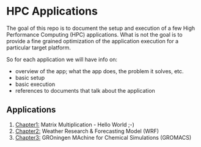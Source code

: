 # HPC Applications


The goal of this repo is to document the setup and execution of a few High
Performance Computing (HPC) applications. What is not the goal is to provide
a fine grained optimization of the application execution for a particular
target platform.

So for each application we will have info on:

- overview of the app; what the app does, the problem it solves, etc.
- basic setup
- basic execution
- references to documents that talk about the application


## Applications


1. [Chapter1:](chapter1/) Matrix Multiplication - Hello World ;-)
1. [Chapter2:](chapter2/) Weather Research & Forecasting Model (WRF)
1. [Chapter3:](chapter3/) GROningen MAchine for Chemical Simulations (GROMACS)

